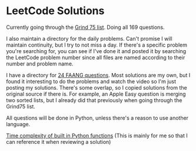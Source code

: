 # LeetCode Solutions

Currently going through the [Grind 75 list](https://www.techinterviewhandbook.org/grind75?weeks=26&hours=40). Doing all 169 questions.

I also maintain a directory for the daily problems. Can't promise I will maintain continuity, but I try to not miss a day. If there's a specific problem you're searching for, you can see if I've done it and posted it by searching the LeetCode problem number since all files are named according to their number and problem name.

I have a directory for [24 FAANG questions](https://www.youtube.com/watch?v=4uJFdTEDpds). Most solutions are my own, but I found it interesting to do the problems and watch the video so I'm just posting my solutions. There's some overlap, so I copied solutions from the original source if there is. For example, an Apple Easy question is merging two sorted lists, but I already did that previously when going through the Grind75 list.

All questions will be done in Python, unless there's a reason to use another language.

[Time complexity of built in Python functions](https://wiki.python.org/moin/TimeComplexity) (This is mainly for me so that I can reference it when reviewing a solution) 
